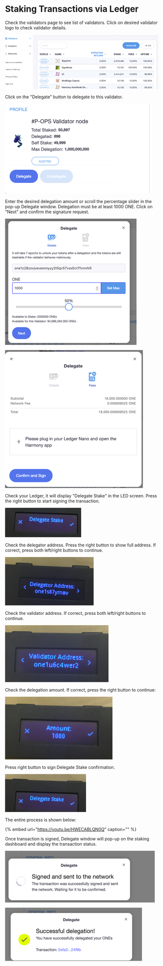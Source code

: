 # Staking Transactions via Ledger

Check the validators page to see list of validators. Click on desired validator logo to check validator details.

![](../../../.gitbook/assets/image%20%2861%29.png)

Click on the "Delegate" button to delegate to this validator.

![](../../../.gitbook/assets/image%20%287%29.png)

Enter the desired delegation amount or scroll the percentage slider in the pop-up Delegate window. Delegation must be at least 1000 ONE. Click on "Next" and confirm the signature request.

![](../../../.gitbook/assets/image%20%2829%29.png)

![](../../../.gitbook/assets/image%20%2821%29.png)

Check your Ledger, it will display "Delegate Stake" in the LED screen. Press the right button to start signing the transaction.

![](../../../.gitbook/assets/image%20%286%29.png)

Check the delegator address. Press the right button to show full address. If correct, press both left/right buttons to continue.

![](../../../.gitbook/assets/image%20%2813%29.png)

Check the validator address. If correct, press both left/right buttons to continue.

![](../../../.gitbook/assets/image%20%2894%29.png)

Check the delegation amount. If correct, press the right button to continue:

![](../../../.gitbook/assets/image%20%28103%29.png)

Press right button to sign Delegate Stake confirmation.

![](../../../.gitbook/assets/image%20%28169%29.png)

The entire process is shown below:

{% embed url="https://youtu.be/HWECABLQN0Q" caption="" %}

Once transaction is signed, Delegate window will pop-up on the staking dashboard and display the transaction status.

![](../../../.gitbook/assets/image%20%28164%29.png)

![](../../../.gitbook/assets/image%20%2811%29.png)



